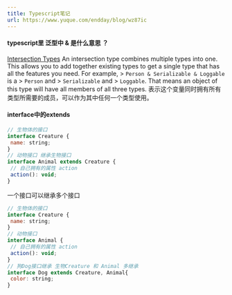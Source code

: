 ```yaml
---
title: Typescript笔记
url: https://www.yuque.com/endday/blog/wz87ic
---
```


<a name="b9FiU"></a>

#### typescript里 泛型中 & 是什么意思 ？

[Intersection Types](https://www.typescriptlang.org/docs/handbook/advanced-types.html#intersection-types)
An intersection type combines multiple types into one. This allows you to add together existing types to get a single type that has all the features you need. For example, > `Person & Serializable & Loggable` is a > `Person` and > `Serializable` and > `Loggable`. That means an object of this type will have all members of all three types.
表示这个变量同时拥有所有类型所需要的成员，可以作为其中任何一个类型使用。

<a name="3OwVr"></a>

#### interface中的extends

```javascript
// 生物体的接口
interface Creature {
 name: string;
}
// 动物接口 继承生物接口
interface Animal extends Creature {
 // 自己拥有的属性 action
 action(): void;
}
```

一个接口可以继承多个接口

```javascript
// 生物体的接口
interface Creature {
 name: string;
}
// 动物接口
interface Animal {
 // 自己拥有的属性 action
 action(): void;
}
// 狗Dog接口继承 生物Creature 和 Animal 多继承
interface Dog extends Creature, Animal{
 color: string;
}
```
